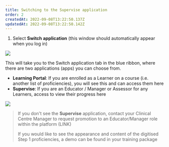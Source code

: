 ```yaml
---
title: Switching to the Supervise application
order: 2
createdAt: 2022-09-08T13:22:50.137Z
updatedAt: 2022-09-08T13:22:50.142Z
---
```

1. Select **Switch application** (this window should automatically appear when you log in)​

![](/img/em-1-11-Logging-in.jpg)

This will take you to the Switch application tab in the blue ribbon, where there are two applications (apps) you can choose from.​

* **Learning Portal**: If you are enrolled as a Learner on a course (i.e. another list of proficiencies), you will see this and can access them here​
* **Supervise**: If you are an Educator / Manager or Assessor for any Learners, access to view their progress here​

![](/img/em-1-12-Logging-in.jpg)

> If you don't see the **Supervise** application, contact your Clinical Centre Manager to request promotion to an Educator/Manager role within the platform (LINK)
>
> If you would like to see the appearance and content of the digitised Step 1 proficiencies, a demo can be found in your training package​